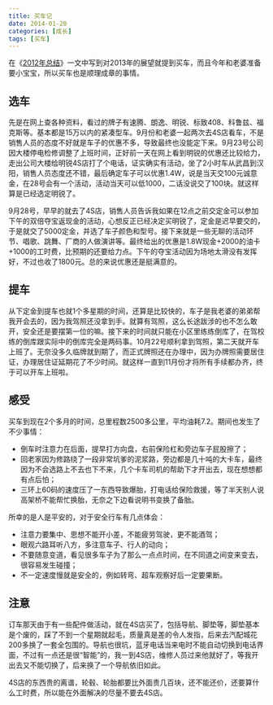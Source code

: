 ```yaml
---
title: 买车记
date: 2014-01-20
categories: [成长]
tags: [买车]
---
```


在《[2012年总结](http://blog.fwhyy.com/2013/01/2012-year-summary/)》一文中写到对2013年的展望就提到买车，而且今年和老婆准备要小宝宝，所以买车也是顺理成章的事情。

## 选车

先是在网上查各种资料，看过的牌子有速腾、朗逸、明锐、标致408、科鲁兹、福克斯等。基本都是15万以内的紧凑型车。9月份和老婆一起两次去4S店看车，不是销售人员的态度不好就是车子的优惠不多，导致最终也没能定下来。9月23号公司因大楼停电检修调整了上班时间，正好前一天在网上看到明锐的优惠还比较给力，走出公司大楼给明锐4S店打了个电话，证实确实有活动，坐了2小时车从武昌到汉阳，销售人员态度还不错，最后确定车子可以优惠1.4W，说是当天交100元诚意金，在28号会有一个活动，活动当天可以低1000，二话没说交了100块。就这样算是已经选定明锐了。

9月28号，早早的就去了4S店，销售人员告诉我如果在12点之前交定金可以参加下午的双倍夺宝返现金的活动，心想反正已经决定买明锐了，定金是迟早要交的，于是就交了5000定金，并选了车子颜色和型号。接下来就是一些无聊的活动环节、唱歌、跳舞、厂商的人做演讲等。最终给出的优惠是1.8W现金+2000的油卡+1000的工时费，比预期的还要给力点。下午的夺宝活动因为场地太滑没有发挥好，不过也收了1800元。总的来说优惠还是挺满意的。

## 提车

从下定金到提车也就1个多星期的时间，还算是比较快的，车子是我老婆的弟弟帮我开会去的，因为我驾照还没拿到手。就算有驾照，这么长途跋涉的也不怎么敢开，安全还是要摆第一位的嘛。接下来的时间就只能在小区里练练倒库了，在驾校练的倒库跟实际中的倒库完全是两码事。10月22号顺利拿到驾照，第二天就开车上班了。无奈没多久临牌就到期了，而正式牌照还在办理中，因为办牌照需要居住证，办理居住证延期花了不少时间。就这样一直到11月份才将所有手续都办齐，终于可以开车上班啦。

## 感受

买车到现在2个多月的时间，总里程数2500多公里，平均油耗7.2。期间也发生了不少事情：

* 倒车时注意力在后面，提早打方向盘，右前保险杠和旁边车子屁股擦了；
* 回老家因为修路绕了一段非常坑爹的泥浆路，旁边都是几十吨的大卡车，最终因为不会选路上不去也下不来，几个卡车司机的帮助下才开出去，现在想想都有点后怕；
* 三环上60码的速度压了一东西导致爆胎，打电话给保险救援，等了半天别人说高架桥不能帮忙换胎，无奈之下边看说明书变换了备胎。

所幸的是人是平安的，对于安全行车有几点体会：

* 注意力要集中、思想不能开小差，不能疲劳驾驶，更不能酒驾；
* 眼观六路耳听八方，多注意车子、行人的动向；
* 不要随意变道，看见很多车子为了那么一点点时间，在不同道之间变来变去，很容易发生碰撞；
* 不一定速度慢就是安全的，例如转弯、超车观察好后一定要果断。

## 注意

订车那天由于有一些配件做活动，就在4S店买了，包括导航、脚垫等，脚垫基本是个废的，踩了不到一个星期就起毛，质量真是差的令人发指，后来去汽配城花200多换了一套全包围的。导航也很坑，蓝牙电话当来电时不能自动切换到电话界面，不过有一点还是很“智能”的，我一到4S店，维修人员过来他就好了，等我开出去又不能切换了，后来换了一个导航依旧如此。

4S店的东西贵的离谱，轮毂、轮胎都要比外面贵几百块，还不能还价，还要算什么工时费，所以能在外面解决的尽量不要去4S店。


